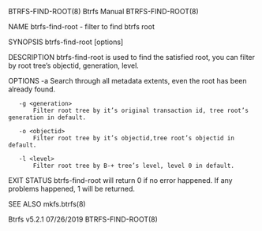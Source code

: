 BTRFS-FIND-ROOT(8)                                                                               Btrfs Manual                                                                              BTRFS-FIND-ROOT(8)

NAME
       btrfs-find-root - filter to find btrfs root

SYNOPSIS
       btrfs-find-root [options] <device>

DESCRIPTION
       btrfs-find-root is used to find the satisfied root, you can filter by root tree’s objectid, generation, level.

OPTIONS
       -a
           Search through all metadata extents, even the root has been already found.

       -g <generation>
           Filter root tree by it’s original transaction id, tree root’s generation in default.

       -o <objectid>
           Filter root tree by it’s objectid,tree root’s objectid in default.

       -l <level>
           Filter root tree by B-+ tree’s level, level 0 in default.

EXIT STATUS
       btrfs-find-root will return 0 if no error happened. If any problems happened, 1 will be returned.

SEE ALSO
       mkfs.btrfs(8)

Btrfs v5.2.1                                                                                      07/26/2019                                                                               BTRFS-FIND-ROOT(8)

